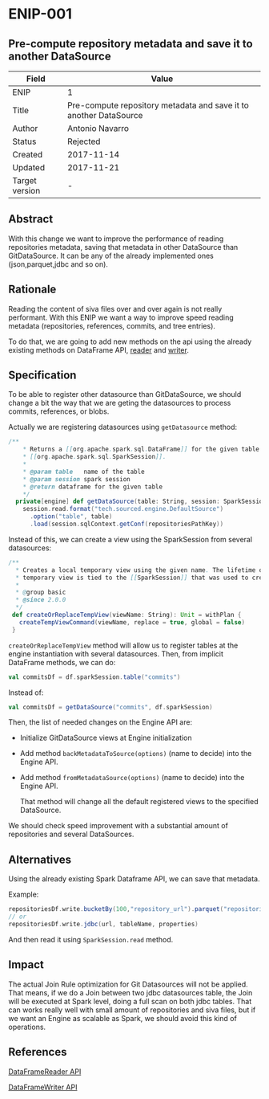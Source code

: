 # ENIP-001

## Pre-compute repository metadata and save it to another DataSource

| Field | Value |
| --- | --- |
| ENIP | 1 |
| Title | Pre-compute repository metadata and save it to another DataSource |
| Author | Antonio Navarro |
| Status | Rejected |
| Created | 2017-11-14 |
| Updated | 2017-11-21 |
| Target version | - |

## Abstract

With this change we want to improve the performance of reading repositories metadata, saving that metadata in other DataSource than GitDataSource. It can be any of the already implemented ones \(json,parquet,jdbc and so on\).

## Rationale

Reading the content of siva files over and over again is not really performant. With this ENIP we want a way to improve speed reading metadata \(repositories, references, commits, and tree entries\).

To do that, we are going to add new methods on the api using the already existing methods on DataFrame API, [reader](https://spark.apache.org/docs/latest/api/scala/index.html#org.apache.spark.sql.DataFrameReader) and [writer](https://spark.apache.org/docs/latest/api/scala/index.html#org.apache.spark.sql.DataFrameWriter).

## Specification

To be able to register other datasource than GitDataSource, we should change a bit the way that we are geting the datasources to process commits, references, or blobs.

Actually we are registering datasources using `getDatasource` method:

```scala
/**
    * Returns a [[org.apache.spark.sql.DataFrame]] for the given table using the provided
    * [[org.apache.spark.sql.SparkSession]].
    *
    * @param table   name of the table
    * @param session spark session
    * @return dataframe for the given table
    */
  private[engine] def getDataSource(table: String, session: SparkSession): DataFrame =
    session.read.format("tech.sourced.engine.DefaultSource")
      .option("table", table)
      .load(session.sqlContext.getConf(repositoriesPathKey))
```

Instead of this, we can create a view using the SparkSession from several datasources:

```scala
/**
  * Creates a local temporary view using the given name. The lifetime of this
  * temporary view is tied to the [[SparkSession]] that was used to create this Dataset.
  *
  * @group basic
  * @since 2.0.0
  */
 def createOrReplaceTempView(viewName: String): Unit = withPlan {
   createTempViewCommand(viewName, replace = true, global = false)
 }
```

`createOrReplaceTempView` method will allow us to register tables at the engine instantiation with several datasources. Then, from implicit DataFrame methods, we can do:

```scala
val commitsDf = df.sparkSession.table("commits")
```

Instead of:

```scala
val commitsDf = getDataSource("commits", df.sparkSession)
```

Then, the list of needed changes on the Engine API are:

* Initialize GitDataSource views at Engine initialization
* Add method `backMetadataToSource(options)` \(name to decide\) into the Engine API.
* Add method `fromMetadataSource(options)` \(name to decide\) into the Engine API.

  That method will change all the default registered views to the specified DataSource.

We should check speed improvement with a substantial amount of repositories and several DataSources.

## Alternatives

Using the already existing Spark Dataframe API, we can save that metadata.

Example:

```scala
repositoriesDf.write.bucketBy(100,"repository_url").parquet("repositories.parquet")
// or
repositoriesDf.write.jdbc(url, tableName, properties)
```

And then read it using `SparkSession.read` method.

## Impact

The actual Join Rule optimization for Git Datasources will not be applied. That means, if we do a Join between two jdbc datasources table, the Join will be executed at Spark level, doing a full scan on both jdbc tables. That can works really well with small amount of repositories and siva files, but if we want an Engine as scalable as Spark, we should avoid this kind of operations.

## References

[DataFrameReader API](https://spark.apache.org/docs/latest/api/scala/index.html#org.apache.spark.sql.DataFrameReader)

[DataFrameWriter API](https://spark.apache.org/docs/latest/api/scala/index.html#org.apache.spark.sql.DataFrameWriter)

